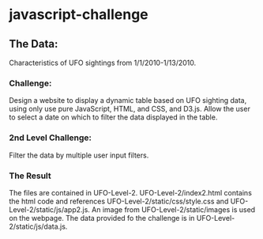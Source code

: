 # javascript-challenge

## The Data:
Characteristics of UFO sightings from 1/1/2010-1/13/2010.  
### Challenge: 
Design a website to display a dynamic table based on UFO sighting data, using only use pure JavaScript, HTML, and CSS, and D3.js. Allow the user to select a date on which to filter the data displayed in the table.
### 2nd Level Challenge:  
Filter the data by multiple user input filters.
### The Result
The files are contained in UFO-Level-2.  UFO-Level-2/index2.html contains the html code and references UFO-Level-2/static/css/style.css and UFO-Level-2/static/js/app2.js. An image from UFO-Level-2/static/images is used on the webpage. The data provided fo the challenge is in UFO-Level-2/static/js/data.js.
